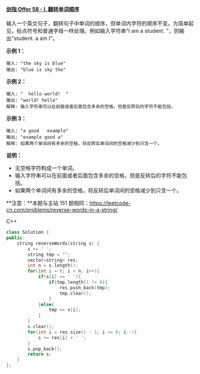 #### [剑指 Offer 58 - I. 翻转单词顺序](https://leetcode.cn/problems/fan-zhuan-dan-ci-shun-xu-lcof/)

输入一个英文句子，翻转句子中单词的顺序，但单词内字符的顺序不变。为简单起见，标点符号和普通字母一样处理。例如输入字符串"I am a student. "，则输出"student. a am I"。

 

**示例 1：**

```
输入: "the sky is blue"
输出: "blue is sky the"
```

**示例 2：**

```
输入: "  hello world!  "
输出: "world! hello"
解释: 输入字符串可以在前面或者后面包含多余的空格，但是反转后的字符不能包括。
```

**示例 3：**

```
输入: "a good   example"
输出: "example good a"
解释: 如果两个单词间有多余的空格，将反转后单词间的空格减少到只含一个。
```

 

**说明：**

- 无空格字符构成一个单词。
- 输入字符串可以在前面或者后面包含多余的空格，但是反转后的字符不能包括。
- 如果两个单词间有多余的空格，将反转后单词间的空格减少到只含一个。

**注意：**本题与主站 151 题相同：https://leetcode-cn.com/problems/reverse-words-in-a-string/



C++

```c++
class Solution {
public:
    string reverseWords(string s) {
        s += ' ';
        string tmp = "";
        vector<string> res;
        int n = s.length();
        for(int i = 0; i < n; i++){
            if(s[i] == ' '){
                if(tmp.length() != 0){
                    res.push_back(tmp);
                    tmp.clear();
                }
            }else{
                tmp += s[i];
            }
        }
        s.clear();
        for(int i = res.size() - 1; i >= 0; i--){
            s += res[i] + ' ';
        }
        s.pop_back();
        return s;
    }
};
```

